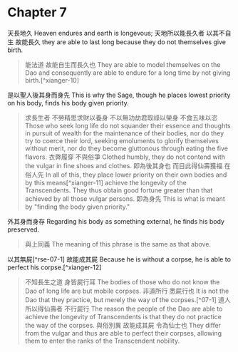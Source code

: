 # Chapter 7

天長地久
Heaven endures and earth is longevous;
天地所以能長久者
以其不自生
故能長久
they are able to last long
because they do not themselves give birth.

> 能法道
故能自生而長久也
They are able to model themselves on the Dao
and consequently are able to endure for a long time by not giving birth.[^xianger-10]

是以聖人後其身而身先
This is why the Sage, though he places lowest priority on his body, finds his body given priority.

> 求長生者
不勞精思求財以養身
不以無功劫君取祿以榮身
不食五味以恣
Those who seek long life
do not squander their essence and thoughts in pursuit of wealth for the maintenance of their bodies,
nor do they try to coerce their lord, seeking emoluments to glorify themselves without merit,
nor do they become gluttonous through eating the five flavors.
衣弊履穿
不與俗爭
Clothed humbly,
they do not contend with the vulgar in fine shoes and clothes.
即為後其身也
而目此得仙壽獲福
在俗人先
In all of this, they place lower priority on their own bodies
and by this means[^xianger-11] achieve the longevity of the Transcendents. They thus obtain good fortune greater
than that achieved by all those vulgar persons.
即為身先
This is what is meant by "finding the body given priority."

外其身而身存
Regarding his body as something external, he finds his body preserved.

> 與上同義
The meaning of this phrase is the same as that above.

以其無屍[^rse-07-1]
故能成其屍
Because he is without a corpse,
he is able to perfect his corpse.[^xianger-12]

> 不知長生之道
身皆屍行耳
The bodies of those who do not know the Dao of long life
are but mobile corpses.
非道所行
悉屍行也
It is not the Dao that they practice,
but merely the way of the corpses.[^07-1]
道人所以得仙壽者
不行屍行
The reason the people of the Dao are able to achieve the longevity of Transcendents
is that they do not practice the way of the corpses.
與俗別異
故能成其屍
令為仙士也
They differ from the vulgar
and thus are able to perfect their corpses,
allowing them to enter the ranks of the Transcendent nobility.
